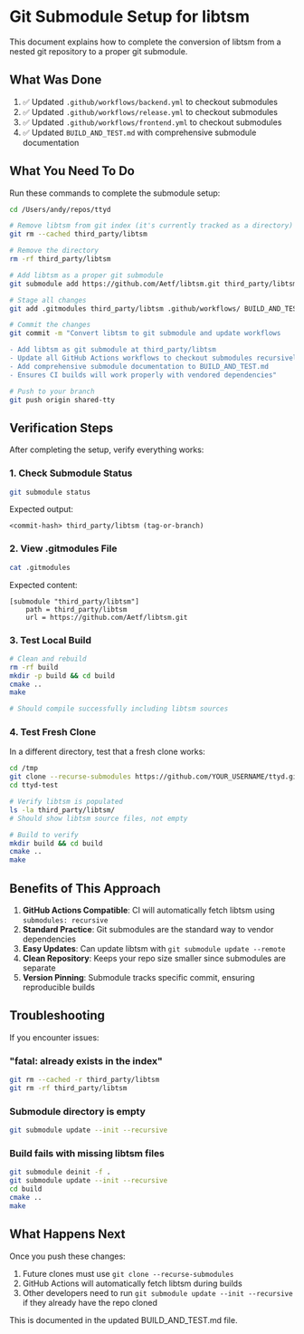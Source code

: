 # Git Submodule Setup for libtsm

This document explains how to complete the conversion of libtsm from a nested git repository to a proper git submodule.

## What Was Done

1. ✅ Updated `.github/workflows/backend.yml` to checkout submodules
2. ✅ Updated `.github/workflows/release.yml` to checkout submodules
3. ✅ Updated `.github/workflows/frontend.yml` to checkout submodules
4. ✅ Updated `BUILD_AND_TEST.md` with comprehensive submodule documentation

## What You Need To Do

Run these commands to complete the submodule setup:

```bash
cd /Users/andy/repos/ttyd

# Remove libtsm from git index (it's currently tracked as a directory)
git rm --cached third_party/libtsm

# Remove the directory
rm -rf third_party/libtsm

# Add libtsm as a proper git submodule
git submodule add https://github.com/Aetf/libtsm.git third_party/libtsm

# Stage all changes
git add .gitmodules third_party/libtsm .github/workflows/ BUILD_AND_TEST.md

# Commit the changes
git commit -m "Convert libtsm to git submodule and update workflows

- Add libtsm as git submodule at third_party/libtsm
- Update all GitHub Actions workflows to checkout submodules recursively
- Add comprehensive submodule documentation to BUILD_AND_TEST.md
- Ensures CI builds will work properly with vendored dependencies"

# Push to your branch
git push origin shared-tty
```

## Verification Steps

After completing the setup, verify everything works:

### 1. Check Submodule Status

```bash
git submodule status
```

Expected output:
```
<commit-hash> third_party/libtsm (tag-or-branch)
```

### 2. View .gitmodules File

```bash
cat .gitmodules
```

Expected content:
```
[submodule "third_party/libtsm"]
	path = third_party/libtsm
	url = https://github.com/Aetf/libtsm.git
```

### 3. Test Local Build

```bash
# Clean and rebuild
rm -rf build
mkdir -p build && cd build
cmake ..
make

# Should compile successfully including libtsm sources
```

### 4. Test Fresh Clone

In a different directory, test that a fresh clone works:

```bash
cd /tmp
git clone --recurse-submodules https://github.com/YOUR_USERNAME/ttyd.git ttyd-test
cd ttyd-test

# Verify libtsm is populated
ls -la third_party/libtsm/
# Should show libtsm source files, not empty

# Build to verify
mkdir build && cd build
cmake ..
make
```

## Benefits of This Approach

1. **GitHub Actions Compatible**: CI will automatically fetch libtsm using `submodules: recursive`
2. **Standard Practice**: Git submodules are the standard way to vendor dependencies
3. **Easy Updates**: Can update libtsm with `git submodule update --remote`
4. **Clean Repository**: Keeps your repo size smaller since submodules are separate
5. **Version Pinning**: Submodule tracks specific commit, ensuring reproducible builds

## Troubleshooting

If you encounter issues:

### "fatal: already exists in the index"

```bash
git rm --cached -r third_party/libtsm
git rm -rf third_party/libtsm
```

### Submodule directory is empty

```bash
git submodule update --init --recursive
```

### Build fails with missing libtsm files

```bash
git submodule deinit -f .
git submodule update --init --recursive
cd build
cmake ..
make
```

## What Happens Next

Once you push these changes:

1. Future clones must use `git clone --recurse-submodules`
2. GitHub Actions will automatically fetch libtsm during builds
3. Other developers need to run `git submodule update --init --recursive` if they already have the repo cloned

This is documented in the updated BUILD_AND_TEST.md file.
